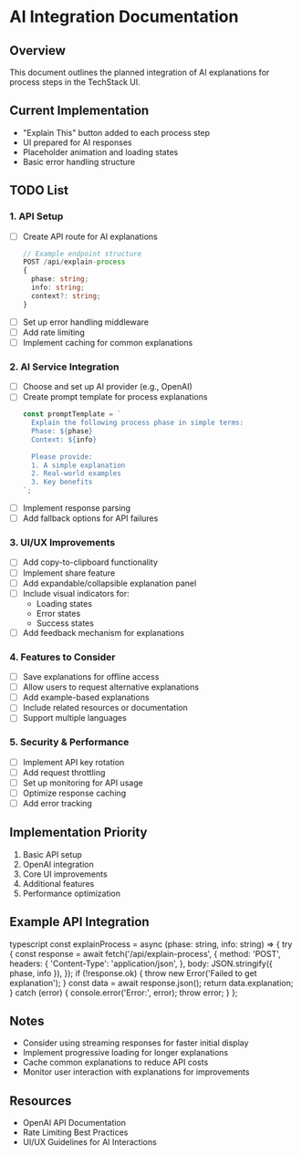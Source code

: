 # AI Integration Documentation

## Overview
This document outlines the planned integration of AI explanations for process steps in the TechStack UI.

## Current Implementation
- "Explain This" button added to each process step
- UI prepared for AI responses
- Placeholder animation and loading states
- Basic error handling structure

## TODO List

### 1. API Setup
- [ ] Create API route for AI explanations
  ```typescript
  // Example endpoint structure
  POST /api/explain-process
  {
    phase: string;
    info: string;
    context?: string;
  }
  ```
- [ ] Set up error handling middleware
- [ ] Add rate limiting
- [ ] Implement caching for common explanations

### 2. AI Service Integration
- [ ] Choose and set up AI provider (e.g., OpenAI)
- [ ] Create prompt template for process explanations
  ```typescript
  const promptTemplate = `
    Explain the following process phase in simple terms:
    Phase: ${phase}
    Context: ${info}
    
    Please provide:
    1. A simple explanation
    2. Real-world examples
    3. Key benefits
  `;
  ```
- [ ] Implement response parsing
- [ ] Add fallback options for API failures

### 3. UI/UX Improvements
- [ ] Add copy-to-clipboard functionality
- [ ] Implement share feature
- [ ] Add expandable/collapsible explanation panel
- [ ] Include visual indicators for:
  - Loading states
  - Error states
  - Success states
- [ ] Add feedback mechanism for explanations

### 4. Features to Consider
- [ ] Save explanations for offline access
- [ ] Allow users to request alternative explanations
- [ ] Add example-based explanations
- [ ] Include related resources or documentation
- [ ] Support multiple languages

### 5. Security & Performance
- [ ] Implement API key rotation
- [ ] Add request throttling
- [ ] Set up monitoring for API usage
- [ ] Optimize response caching
- [ ] Add error tracking

## Implementation Priority
1. Basic API setup
2. OpenAI integration
3. Core UI improvements
4. Additional features
5. Performance optimization

## Example API Integration


typescript
const explainProcess = async (phase: string, info: string) => {
try {
const response = await fetch('/api/explain-process', {
method: 'POST',
headers: {
'Content-Type': 'application/json',
},
body: JSON.stringify({ phase, info }),
});
if (!response.ok) {
throw new Error('Failed to get explanation');
}
const data = await response.json();
return data.explanation;
} catch (error) {
console.error('Error:', error);
throw error;
}
};


## Notes
- Consider using streaming responses for faster initial display
- Implement progressive loading for longer explanations
- Cache common explanations to reduce API costs
- Monitor user interaction with explanations for improvements

## Resources
- OpenAI API Documentation
- Rate Limiting Best Practices
- UI/UX Guidelines for AI Interactions
